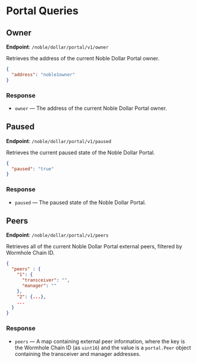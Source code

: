 # Portal Queries

## Owner

**Endpoint**: `/noble/dollar/portal/v1/owner`

Retrieves the address of the current Noble Dollar Portal owner.

```json
{
  "address": "noble1owner"
}
```

### Response

- `owner` — The address of the current Noble Dollar Portal owner.

## Paused

**Endpoint**: `/noble/dollar/portal/v1/paused`

Retrieves the current paused state of the Noble Dollar Portal.

```json
{
  "paused": "true"
}
```

### Response

- `paused` — The paused state of the Noble Dollar Portal.

## Peers

**Endpoint**: `/noble/dollar/portal/v1/peers`

Retrieves all of the current Noble Dollar Portal external peers, filtered by Wormhole Chain ID.

```json
{
  "peers" : {
    "1": {
      "transceiver": "",
      "manager": ""
    },
    "2": {...},
    ...
  }
}
```

### Response

- `peers` — A map containing external peer information, where the key is the Wormhole Chain ID (as `uint16`) and the value is a `portal.Peer` object containing the transceiver and manager addresses.
